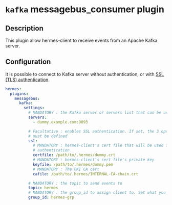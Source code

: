 <!--
Hermes : Change Data Capture (CDC) tool from any source(s) to any target
Copyright (C) 2023 INSA Strasbourg

This file is part of Hermes.

Hermes is free software: you can redistribute it and/or modify
it under the terms of the GNU General Public License as published by
the Free Software Foundation, either version 3 of the License, or
(at your option) any later version.

Hermes is distributed in the hope that it will be useful,
but WITHOUT ANY WARRANTY; without even the implied warranty of
MERCHANTABILITY or FITNESS FOR A PARTICULAR PURPOSE. See the
GNU General Public License for more details.

You should have received a copy of the GNU General Public License
along with Hermes. If not, see <https://www.gnu.org/licenses/>.
-->

# `kafka` messagebus_consumer plugin

## Description

This plugin allow hermes-client to receive events from an Apache Kafka server.

## Configuration

It is possible to connect to Kafka server without authentication, or with [SSL (TLS) authentication](https://kafka.apache.org/documentation/#security_ssl).

```yaml
hermes:
  plugins:
    messagebus:
      kafka:
        settings:
          # MANDATORY : the Kafka server or servers list that can be used
          servers:
            - dummy.example.com:9093

          # Facultative : enables SSL authentication. If set, the 3 options below
          # must be defined
          ssl:
            # MANDATORY : hermes-client's cert file that will be used for
            # authentication
            certfile: /path/to/.hermes/dummy.crt
            # MANDATORY : hermes-client's cert file's private key
            keyfile: /path/to/.hermes/dummy.pem
            # MANDATORY : The PKI CA cert
            cafile: /path/to/.hermes/INTERNAL-CA-chain.crt

          # MANDATORY : the topic to send events to
          topic: hermes
          # MANDATORY : the group_id to assign client to. Set what you want here.
          group_id: hermes-grp
```
